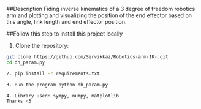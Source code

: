 ##Description
Fiding inverse kinematics of a 3 degree of freedom robotics arm and plotting and visualizing the position of the end effector based on this angle, link length and end effector position.


##Follow this step to install this project locally 
1. Clone the repository:

```bash
git clone https://github.com/Sirvikkaz/Robotics-arm-IK-.git
cd dh_param.py

2. pip install -r requirements.txt

3. Run the program python dh_param.py

4. Library used: sympy, numpy, matplotlib
Thanks <3
